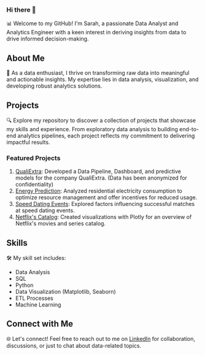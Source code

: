### Hi there 👋

📊 Welcome to my GitHub! I'm Sarah, a passionate Data Analyst and Analytics Engineer with a keen interest in deriving insights from data to drive informed decision-making.

## About Me

🚀 As a data enthusiast, I thrive on transforming raw data into meaningful and actionable insights. My expertise lies in data analysis, visualization, and developing robust analytics solutions.

## Projects

🔍 Explore my repository to discover a collection of projects that showcase my skills and experience. From exploratory data analysis to building end-to-end analytics pipelines, each project reflects my commitment to delivering impactful results.

### Featured Projects

1. [QualiExtra](https://github.com/sarahshh/projet-qualiextra): Developed a Data Pipeline, Dashboard, and predictive models for the company QualiExtra. (Data has been anonymized for confidentiality)
2. [Energy Prediction](https://github.com/sarahshh/energy-prediction): Analyzed residential electricity consumption to optimize resource management and offer incentives for reduced usage.
3. [Speed Dating Events](https://github.com/sarahshh/speed-dating-project): Explored factors influencing successful matches at speed dating events.
4. [Netflix's Catalog](https://github.com/sarahshh/netflix-project): Created visualizations with Plotly for an overview of Netflix's movies and series catalog.

## Skills

🛠️ My skill set includes:
- Data Analysis
- SQL
- Python
- Data Visualization (Matplotlib, Seaborn)
- ETL Processes
- Machine Learning 

## Connect with Me

🌐 Let's connect! Feel free to reach out to me on [LinkedIn](https://www.linkedin.com/in/sarahsahli/) for collaboration, discussions, or just to chat about data-related topics.
